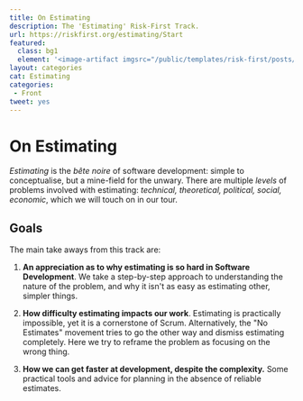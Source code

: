 ```yaml
---
title: On Estimating
description: The 'Estimating' Risk-First Track.
url: https://riskfirst.org/estimating/Start
featured: 
  class: bg1
  element: '<image-artifact imgsrc="/public/templates/risk-first/posts/tape-measure.svg">Track 5: On Estimating</image-artifact>'
layout: categories
cat: Estimating
categories:
 - Front
tweet: yes
---
```


# On Estimating 

_Estimating_ is the _bête noire_ of software development: simple to conceptualise, but a mine-field for the unwary.  There are multiple _levels_ of problems involved with estimating: _technical, theoretical, political, social, economic_, which we will touch on in our tour.

## Goals

The main take aways from this track are:

1.  **An appreciation as to why estimating is so hard in Software Development**.   We take a step-by-step approach to understanding the nature of the problem, and why it isn't as easy as estimating other, simpler things.

2.  **How difficulty estimating impacts our work**.  Estimating is practically impossible, yet it is a cornerstone of Scrum.  Alternatively, the "No Estimates" movement tries to go the other way and dismiss estimating completely.  Here we try to reframe the problem as focusing on the wrong thing.

3.  **How we can get faster at development, despite the complexity.**  Some practical tools and advice for planning in the absence of reliable estimates.

